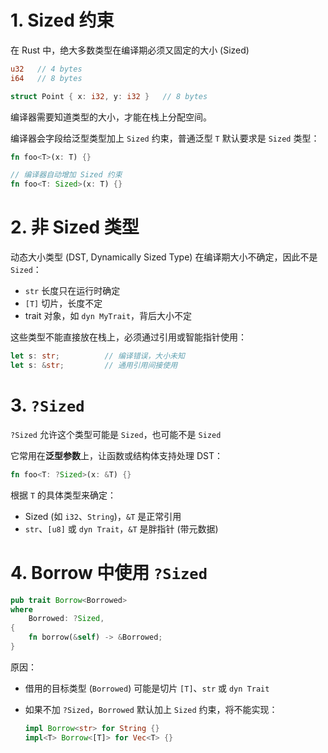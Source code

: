 # 1. Sized 约束

在 Rust 中，绝大多数类型在编译期必须又固定的大小 (Sized)

```rust
u32   // 4 bytes
i64   // 8 bytes

struct Point { x: i32, y: i32 }   // 8 bytes
```

编译器需要知道类型的大小，才能在栈上分配空间。

编译器会字段给泛型类型加上 `Sized` 约束，普通泛型 `T` 默认要求是  `Sized` 类型：

```rust
fn foo<T>(x: T) {}

// 编译器自动增加 Sized 约束
fn foo<T: Sized>(x: T) {}
```



# 2. 非 Sized 类型

动态大小类型 (DST, Dynamically Sized Type) 在编译期大小不确定，因此不是 `Sized`：

- `str`  长度只在运行时确定
- `[T]` 切片，长度不定
- trait 对象，如 `dyn MyTrait`，背后大小不定

这些类型不能直接放在栈上，必须通过引用或智能指针使用：

```rust
let s: str;          // 编译错误，大小未知
let s: &str;         // 通用引用间接使用
```



# 3. `?Sized`

`?Sized` 允许这个类型可能是 `Sized`，也可能不是 `Sized`

它常用在**泛型参数**上，让函数或结构体支持处理 DST：

```rust
fn foo<T: ?Sized>(x: &T) {}
```

根据 `T` 的具体类型来确定：

- Sized (如 `i32`、`String`)，`&T` 是正常引用
- `str`、`[u8]` 或 `dyn Trait`，`&T` 是胖指针 (带元数据)



# 4. Borrow 中使用 `?Sized`

```rust
pub trait Borrow<Borrowed>
where
	Borrowed: ?Sized,
{
    fn borrow(&self) -> &Borrowed;
}
```

原因：

- 借用的目标类型 (`Borrowed`) 可能是切片 `[T]`、`str` 或 `dyn Trait`

- 如果不加 `?Sized`，`Borrowed` 默认加上 `Sized` 约束，将不能实现：

  ```rust
  impl Borrow<str> for String {}
  impl<T> Borrow<[T]> for Vec<T> {}
  ```

  





























